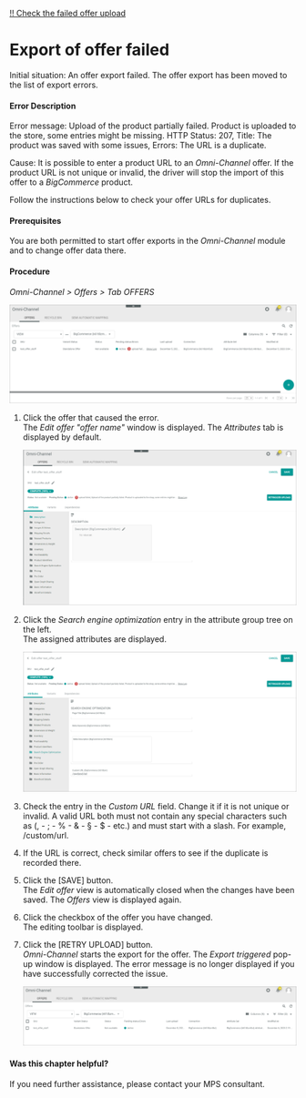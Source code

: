 [!! Check the failed offer upload](../../Channels/Operation/03_CheckOfferUpload.md#check-the-failed-offer-uploads)


# Export of offer failed

Initial situation: An offer export failed. The offer export has been moved to the list of export errors.  

#### Error Description

Error message: Upload of the product partially failed. Product is uploaded to the store, some entries might be missing. HTTP Status: 207, Title: The product was saved with some issues, Errors: The URL is a duplicate.

Cause: It is possible to enter a product URL to an *Omni-Channel* offer. If the product URL is not unique or invalid, the driver will stop the import of this offer to a *BigCommerce* product.  

Follow the instructions below to check your offer URLs for duplicates.

#### Prerequisites

You are both permitted to start offer exports in the *Omni-Channel* module and to change offer data there.

#### Procedure

*Omni-Channel > Offers > Tab OFFERS* 

![Offers](../../Assets/Screenshots/Channels/Settings/Connections/BigCommerce/TroubleOffers.png "[Offers]")

1. Click the offer that caused the error.   
   The *Edit offer "offer name"* window is displayed. The *Attributes* tab is displayed by default. 

   ![Edit offer](../../Assets/Screenshots/Channels/Settings/Connections/BigCommerce/TroubleEditOffer.png "[Edit offer]")

2. Click the *Search engine optimization* entry in the attribute group tree on the left.   
  The assigned attributes are displayed.

   ![Edit offer](../../Assets/Screenshots/Channels/Settings/Connections/BigCommerce/TroubleSearchEngineOp.png "[Edit offer]")

3. Check the entry in the *Custom URL* field. Change it if it is not unique or invalid. A valid URL both must not contain any special characters such as (, - ; - % - & - § - $ - etc.) and must start with a slash. For example, /custom/url.   
    
4. If the URL is correct, check similar offers to see if the duplicate is recorded there.

5. Click the [SAVE] button.  
    The *Edit offer* view is automatically closed when the changes have been saved. The *Offers* view is displayed again.

6. Click the checkbox of the offer you have changed.   
   The editing toolbar is displayed.

7. Click the [RETRY UPLOAD] button.   
    *Omni-Channel* starts the export for the offer. 
      The *Export triggered* pop-up window is displayed. The error message is no longer displayed if you have successfully corrected the issue.  

     ![Edit offer](../../Assets/Screenshots/Channels/Settings/Connections/BigCommerce/TroubleSearchEngineFinished.png "[Edit offer]")


#### Was this chapter helpful?
If you need further assistance, please contact your MPS consultant.
   
   


